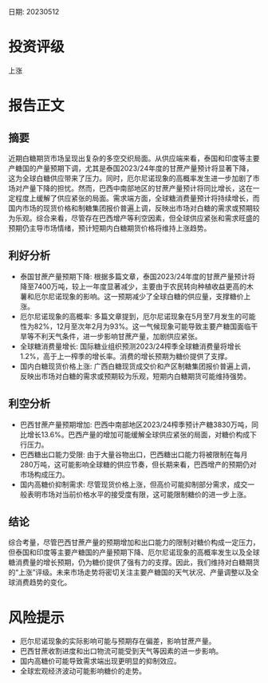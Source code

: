 
日期: 20230512

# 投资评级

上涨

# 报告正文

## 摘要

近期白糖期货市场呈现出复杂的多空交织局面。从供应端来看，泰国和印度等主要产糖国的产量预期下调，尤其是泰国2023/24年度的甘蔗产量预计将显著下降，这为全球白糖供应带来了压力。同时，厄尔尼诺现象的高概率发生进一步加剧了市场对产量下降的担忧。然而，巴西中南部地区的甘蔗产量预计将同比增长，这在一定程度上缓解了供应紧张的局面。需求端方面，全球糖消费量预计将持续增长，而国内市场的现货价格和制糖集团报价普遍上调，反映出市场对白糖的需求或预期较为乐观。综合来看，尽管存在巴西增产等利空因素，但全球供应紧张和需求旺盛的预期仍主导市场情绪，预计短期内白糖期货价格将维持上涨趋势。

## 利好分析

* 泰国甘蔗产量预期下降: 根据多篇文章，泰国2023/24年度的甘蔗产量预计将降至7400万吨，较上一年度显著减少，主要由于农民转向种植收益更高的木薯和厄尔尼诺现象的影响。这一预期减少了全球白糖的供应量，支撑糖价上涨。
* 厄尔尼诺现象的高概率: 多篇文章提到，厄尔尼诺现象在5月至7月发生的可能性为82%，12月至次年2月为93%。这一气候现象可能导致主要产糖国面临干旱等不利天气条件，进一步影响甘蔗产量，加剧供应紧张。
* 全球糖消费量增长: 国际糖业组织预测2023/24榨季全球糖消费量将增长1.2%，高于上一榨季的增长率。消费的增长预期为糖价提供了支撑。
* 国内白糖现货价格上涨: 广西白糖现货成交价和产区制糖集团报价普遍上调，反映出市场对白糖的需求或预期较为乐观，短期内白糖期货可能维持强势。

## 利空分析

* 巴西甘蔗产量预期增加: 巴西中南部地区2023/24榨季预计产糖3830万吨，同比增长13.6%。巴西产量的增加可能缓解全球供应紧张的局面，对糖价构成下行压力。
* 巴西糖出口能力受限: 由于大量谷物出口，巴西糖出口能力将被限制在每月280万吨，这可能影响全球糖的供应节奏，但长期来看，巴西增产的预期仍对市场构成压力。
* 国内高糖价抑制需求: 尽管现货价格上涨，但高价可能抑制部分需求，成交一般表明市场对当前价格水平的接受度有限，这可能限制糖价的进一步上涨。

## 结论

综合考量，尽管巴西甘蔗产量的预期增加和出口能力的限制对糖价构成一定压力，但泰国和印度等主要产糖国的产量预期下降、厄尔尼诺现象的高概率发生以及全球糖消费量的增长预期，仍为糖价提供了强有力的支撑。因此，我们维持对白糖期货的“上涨”评级。未来市场走势将密切关注主要产糖国的天气状况、产量调整以及全球消费趋势的变化。

# 风险提示

* 厄尔尼诺现象的实际影响可能与预期存在偏差，影响甘蔗产量。
* 巴西甘蔗收割进度和出口物流可能受到天气等因素的进一步影响。
* 国内高糖价可能导致需求端出现更明显的抑制效应。
* 全球宏观经济波动可能影响糖价的走势。
